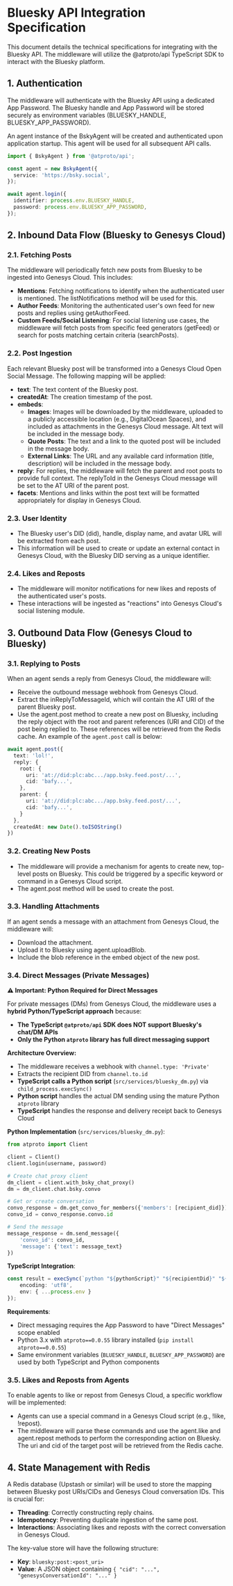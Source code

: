 # Bluesky API Integration Specification

This document details the technical specifications for integrating with the Bluesky API. The middleware will utilize the @atproto/api TypeScript SDK to interact with the Bluesky platform.

## 1. Authentication

The middleware will authenticate with the Bluesky API using a dedicated App Password. The Bluesky handle and App Password will be stored securely as environment variables (BLUESKY_HANDLE, BLUESKY_APP_PASSWORD).

An agent instance of the BskyAgent will be created and authenticated upon application startup. This agent will be used for all subsequent API calls.

```typescript
import { BskyAgent } from '@atproto/api';

const agent = new BskyAgent({
  service: 'https://bsky.social',
});

await agent.login({
  identifier: process.env.BLUESKY_HANDLE,
  password: process.env.BLUESKY_APP_PASSWORD,
});
```

## 2. Inbound Data Flow (Bluesky to Genesys Cloud)

### 2.1. Fetching Posts

The middleware will periodically fetch new posts from Bluesky to be ingested into Genesys Cloud. This includes:

- **Mentions**: Fetching notifications to identify when the authenticated user is mentioned. The listNotifications method will be used for this.
- **Author Feeds**: Monitoring the authenticated user's own feed for new posts and replies using getAuthorFeed.
- **Custom Feeds/Social Listening**: For social listening use cases, the middleware will fetch posts from specific feed generators (getFeed) or search for posts matching certain criteria (searchPosts).

### 2.2. Post Ingestion

Each relevant Bluesky post will be transformed into a Genesys Cloud Open Social Message. The following mapping will be applied:

- **text**: The text content of the Bluesky post.
- **createdAt**: The creation timestamp of the post.
- **embeds**:
  - **Images**: Images will be downloaded by the middleware, uploaded to a publicly accessible location (e.g., DigitalOcean Spaces), and included as attachments in the Genesys Cloud message. Alt text will be included in the message body.
  - **Quote Posts**: The text and a link to the quoted post will be included in the message body.
  - **External Links**: The URL and any available card information (title, description) will be included in the message body.
- **reply**: For replies, the middleware will fetch the parent and root posts to provide full context. The replyToId in the Genesys Cloud message will be set to the AT URI of the parent post.
- **facets**: Mentions and links within the post text will be formatted appropriately for display in Genesys Cloud.

### 2.3. User Identity

- The Bluesky user's DID (did), handle, display name, and avatar URL will be extracted from each post.
- This information will be used to create or update an external contact in Genesys Cloud, with the Bluesky DID serving as a unique identifier.

### 2.4. Likes and Reposts

- The middleware will monitor notifications for new likes and reposts of the authenticated user's posts.
- These interactions will be ingested as "reactions" into Genesys Cloud's social listening module.

## 3. Outbound Data Flow (Genesys Cloud to Bluesky)

### 3.1. Replying to Posts

When an agent sends a reply from Genesys Cloud, the middleware will:

- Receive the outbound message webhook from Genesys Cloud.
- Extract the inReplyToMessageId, which will contain the AT URI of the parent Bluesky post.
- Use the agent.post method to create a new post on Bluesky, including the reply object with the root and parent references (URI and CID) of the post being replied to. These references will be retrieved from the Redis cache. An example of the `agent.post` call is below:

```typescript
await agent.post({
  text: 'lol!',
  reply: {
    root: {
      uri: 'at://did:plc:abc.../app.bsky.feed.post/...',
      cid: 'bafy...',
    },
    parent: {
      uri: 'at://did:plc:abc.../app.bsky.feed.post/...',
      cid: 'bafy...',
    }
  },
  createdAt: new Date().toISOString()
})
```

### 3.2. Creating New Posts

- The middleware will provide a mechanism for agents to create new, top-level posts on Bluesky. This could be triggered by a specific keyword or command in a Genesys Cloud script.
- The agent.post method will be used to create the post.

### 3.3. Handling Attachments

If an agent sends a message with an attachment from Genesys Cloud, the middleware will:

- Download the attachment.
- Upload it to Bluesky using agent.uploadBlob.
- Include the blob reference in the embed object of the new post.

### 3.4. Direct Messages (Private Messages)

**⚠️ Important: Python Required for Direct Messages**

For private messages (DMs) from Genesys Cloud, the middleware uses a **hybrid Python/TypeScript approach** because:
- **The TypeScript `@atproto/api` SDK does NOT support Bluesky's chat/DM APIs**
- **Only the Python `atproto` library has full direct messaging support**

**Architecture Overview:**
- The middleware receives a webhook with `channel.type: 'Private'`
- Extracts the recipient DID from `channel.to.id`
- **TypeScript calls a Python script** (`src/services/bluesky_dm.py`) via `child_process.execSync()`
- **Python script** handles the actual DM sending using the mature Python `atproto` library
- **TypeScript** handles the response and delivery receipt back to Genesys Cloud

**Python Implementation** (`src/services/bluesky_dm.py`):
```python
from atproto import Client

client = Client()
client.login(username, password)

# Create chat proxy client
dm_client = client.with_bsky_chat_proxy()
dm = dm_client.chat.bsky.convo

# Get or create conversation
convo_response = dm.get_convo_for_members({'members': [recipient_did]})
convo_id = convo_response.convo.id

# Send the message
message_response = dm.send_message({
    'convo_id': convo_id,
    'message': {'text': message_text}
})
```

**TypeScript Integration**:
```typescript
const result = execSync(`python "${pythonScript}" "${recipientDid}" "${text}"`, {
    encoding: 'utf8',
    env: { ...process.env }
});
```

**Requirements**:
- Direct messaging requires the App Password to have "Direct Messages" scope enabled
- Python 3.x with `atproto==0.0.55` library installed (`pip install atproto==0.0.55`)
- Same environment variables (`BLUESKY_HANDLE`, `BLUESKY_APP_PASSWORD`) are used by both TypeScript and Python components

### 3.5. Likes and Reposts from Agents

To enable agents to like or repost from Genesys Cloud, a specific workflow will be implemented:

- Agents can use a special command in a Genesys Cloud script (e.g., !like, !repost).
- The middleware will parse these commands and use the agent.like and agent.repost methods to perform the corresponding action on Bluesky. The uri and cid of the target post will be retrieved from the Redis cache.

## 4. State Management with Redis

A Redis database (Upstash or similar) will be used to store the mapping between Bluesky post URIs/CIDs and Genesys Cloud conversation IDs. This is crucial for:

- **Threading**: Correctly constructing reply chains.
- **Idempotency**: Preventing duplicate ingestion of the same post.
- **Interactions**: Associating likes and reposts with the correct conversation in Genesys Cloud.

The key-value store will have the following structure:

- **Key**: `bluesky:post:<post_uri>`
- **Value**: A JSON object containing `{ "cid": "...", "genesysConversationId": "..." }`